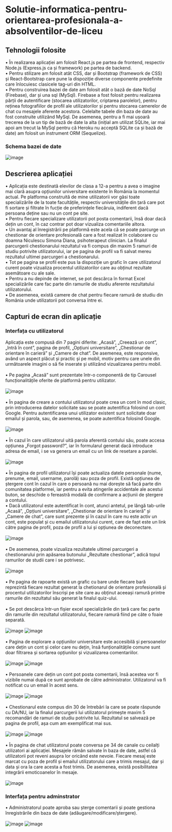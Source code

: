 # Solutie-informatica-pentru-orientarea-profesionala-a-absolventilor-de-liceu
## Tehnologii folosite
• În realizarea aplicației am folosit React.js pe partea de frontend, respectiv Node.js (Express.js ca și framework) pe partea de backend. <br/>
• Pentru stilizare am folosit atât CSS, dar și Bootstrap (framework de CSS) și React-Bootstrap care pune la dispoziție diverse componente predefinite care înlocuiesc clasicele tag-uri din HTML. <br/>
• Pentru construirea bazei de date am folosit atât o bază de date NoSql (Firebase), dar și una sql (MySql). Firebase a fost folosit pentru realizarea părții de autentificare (stocarea utilizatorilor, criptarea parolelor), pentru reținea fotografiilor de profil ale utilizatorilor și pentru stocarea camerelor de chat cu mesajele aferente acestora. Celelalte tabele din baza de date au fost construite utilizând MySql. De asemenea, pentru a fi mai ușoară trecerea de la un tip de bază de date la alta (inițial am utilizat SQLite, iar mai apoi am trecut la MySql pentru că Heroku nu acceptă SQLite ca și bază de date) am folosit un instrument ORM (Sequelize). <br/>
### Schema bazei de date
![image](https://user-images.githubusercontent.com/74931542/196028572-2d49016e-440e-48a7-9546-26a9fefcc4dc.png) <br/>
## Descrierea aplicației
• Aplicația este destinată elevilor de clasa a 12-a pentru a avea o imagine mai clară asupra opțiunilor universitare existente în România la momentul actual. Pe platforma construită de mine utilizatorii vor găsi toate specializările de la toate facultățile, respectiv universitățile din țară care pot fi sortare și filtrate în fucție de preferințele fiecăruia, indiferent dacă persoana deține sau nu un cont pe site. <br/>
• Pentru fiecare specializare utilizatorii pot posta comentarii, însă doar dacă dețin un cont, în caz contrar pot doar vizualiza comentariile altora. <br/>
• Un avantaj al înregistrării pe platformă este acela că se poate parcurge un chestionar de orientare profesională care a fost realizat în colaborare cu doamna  Niculescu Simona Diana, psihoterapeut clinician. La finalul parcurgerii chestionarului rezultatul va fi compus din maxim 5 ramuri de studiu potrivite utilizatorului, iar pe pagina de profil va fi salvat mereu rezultatul ultimei parcurgeri a chestionarului. <br/>
• Tot pe pagina se profil este pus la dispoziție un grafic în care utilizatorul curent poate vizualiza procentul utilizatorilor care au obținut rezultate asemătoare cu ale sale. <br/>
• Pentru a nu depinde de internet, se pot descărca în format Excel specializările care fac parte din ramurile de studiu aferente rezultatului utilizatorului. <br/>
• De asemenea, există camere de chat pentru fiecare ramură de studiu din România unde utilizatorii pot conversa între ei.
## Capturi de ecran din aplicație
### Interfața cu utilizatorul
Aplicația este compusă din 7 pagini diferite: „Acasă”, „Creează un cont”, „Intră în cont”, pagina de profil, „Opțiuni universitare”, „Chestionar de orientare în carieră” și „Camere de chat”. De asemenea, este responsive, având un aspect plăcut și practic și pe mobil, motiv pentru care unele din următoarele imagini o să fie inserate și utilizând vizualizarea pentru mobil. <br/> <br/>
• Pe pagina „Acasă” sunt prezentate într-o componentă de tip Carousel funcționalitățile oferite de platformă pentru utilizator. <br/><br/>
![image](https://user-images.githubusercontent.com/74931542/196028801-fbbca7af-4aaf-4a0a-a7e9-9d07f954bd53.png)
<br/><br/>
• În pagina de creare a contului utilizatorul poate crea un cont în mod clasic, prin introducerea datelor solicitate sau se poate autentifica folosind un cont Google. Pentru autentificarea unui utilizator existent sunt solicitate doar emailul și parola, sau, de asemenea, se poate autentifica folosind Google.<br/><br/>
![image](https://user-images.githubusercontent.com/74931542/196028826-ce3b5224-0721-4da0-9c77-9d11d463fa57.png) <br/><br/>
• În cazul în care utilizatorul uită parola aferentă contului său, poate accesa opțiunea „Forgot password?”, iar în formularul generat dacă introduce adresa de email, i se va genera un email cu un link de resetare a parolei. <br/><br/>
![image](https://user-images.githubusercontent.com/74931542/196028905-c7de20ff-040d-4cf5-a765-fb9f190be6cb.png)
<br/><br/>
• În pagina de profil utilizatorul își poate actualiza datele personale (nume, prenume, email, username, parolă) sau poza de profil. Există opțiunea de ștergere cont în cazul în care o persoană nu mai dorește să facă parte din comunitatea platformei, iar pentru a evita atingerile accidentale ale acestui buton, se deschide o fereastră modală de confirmare a acțiunii de ștergere a contului. <br/>
• Dacă utilizatorul este autentificat în cont, atunci antetul, pe lângă tab-urile „Acasă”, „Opțiuni universitare”, „Chestionar de orientare în carieră” și „Camere de chat”, care sunt prezente și în cazul în care nu este activ un cont, este populat și cu emailul utilizatorului curent, care de fapt este un link către pagina de profil, poza de profil a lui și opțiunea de deconectare. <br/><br/>
![image](https://user-images.githubusercontent.com/74931542/196028942-a7057bcc-21de-4408-9c98-a4481feef3a4.png)
<br/><br/>
• De asemenea, poate vizualiza rezultatele ultimei parcurgeri a chestionarului prin apăsarea butonului „Rezultate chestionar”, adică topul ramurilor de studii care i se potrivesc. <br/><br/>
![image](https://user-images.githubusercontent.com/74931542/196028952-f7376aea-0b72-4dab-80bd-1f459251df3a.png)
<br/><br/>
• Pe pagina de rapoarte există un grafic cu bare unde fiecare bară reprezintă fiecare rezultat generat la chetionarul de orientare profesională și procentul utilizatorilor înscriși pe site care au obținut aceeași ramură printre ramurile din rezultatul său generat la finalul quiz-ului. <br/><br/>
• Se pot descărca într-un fișier excel specializările din țară care fac parte din ramurile din rezultatul utilizatorului, fiecare ramură fiind pe câte o foaie separată. <br/><br/>
![image](https://user-images.githubusercontent.com/74931542/196028986-97428ca9-2419-4b44-aa0a-74c9cedd6668.png)
![image](https://user-images.githubusercontent.com/74931542/196029037-e1f20f92-d87e-42ab-892b-73c5528f70bb.png)
<br/><br/>
• Pagina de explorare a opțiunilor universitare este accesibilă și persoanelor care dețin un cont și celor care nu dețin, însă funționalitățile comune sunt doar filtrarea și sortarea opțiunilor și vizualizarea comentariilor. <br/><br/>
![image](https://user-images.githubusercontent.com/74931542/220297622-b5dff7c3-251b-426c-9522-030ca6ed335f.png) 
![image](https://user-images.githubusercontent.com/74931542/220297739-efa48625-f41c-4289-aab1-11f70edfa018.png) <br/><br/>
• Persoanele care dețin un cont pot posta comentarii, însă acestea vor fi vizibile numai după ce sunt aprobate de către administrator. Utilizatorul va fi notificat cu un email în acest sens. <br/><br/>
![image](https://user-images.githubusercontent.com/74931542/220298438-d8179d08-63ff-4180-920f-82b69debfffd.png)
![image](https://user-images.githubusercontent.com/74931542/220298855-db1c9996-7b66-4336-a635-02ba327b497c.png)
<br/><br/>
• Chestionarul este compus din 30 de întrebări la care se poate răspunde cu DA/NU, iar la finalul parcurgerii lui utilizatorul primește maxim 5 recomandări de ramuri de studiu potrivite lui. Rezultatul se salvează pe pagina de profil, așa cum am exemplificat mai sus. <br/><br/>
![image](https://user-images.githubusercontent.com/74931542/220299429-485fb71a-7348-4594-bec2-dbea7250e831.png)
![image](https://user-images.githubusercontent.com/74931542/220299470-199bdb45-d166-4c51-95e0-62069dae98c6.png)
<br/><br/>
• În pagina de chat utilizatorul poate conversa pe 34 de canale cu ceilalți utilizatori ai aplicației. Mesajele rămân salvate în baza de date, astfel că utilizatorii pot reveni asupra lor oricând este nevoie. Fiecare mesaj este marcat cu poza de profil și emailul utilizatorului care a trimis mesajul, dar și data și ora la care acesta a fost trimis. De asemenea, există posibilitatea integrării emoticoanelor în mesaje. <br/><br/>
![image](https://user-images.githubusercontent.com/74931542/220299775-248caf4a-eec6-4d84-872d-aafe264998dd.png)
### Interfața pentru adminstrator
• Administratorul poate aproba sau șterge comentarii și poate gestiona înregistrările din baza de date (adăugare/modificare/ștergere).<br/><br/>
![image](https://user-images.githubusercontent.com/74931542/220301015-2148fe17-3902-411c-a9a9-7b474f2bdb9d.png)
![image](https://user-images.githubusercontent.com/74931542/220301127-66cbb07c-e33f-4c73-b8dd-7850a47d875e.png)

